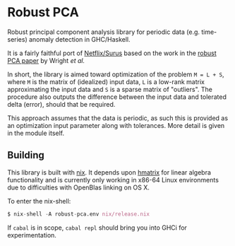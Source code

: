 # Robust PCA

Robust principal component analysis library for periodic data (e.g. time-series) anomaly detection in GHC/Haskell.

It is a fairly faithful port of [Netflix/Surus](https://github.com/Netflix/Surus) based on the work in the [robust PCA paper](http://statweb.stanford.edu/~candes/papers/RobustPCA.pdf) by Wright *et al.*

In short, the library is aimed toward optimization of the problem `M = L + S`, where `M` is the matrix of (idealized) input data, `L` is a low-rank matrix approximating the input data and `S` is a sparse matrix of "outliers". The procedure also outputs the difference between the input data and tolerated delta (error), should that be required.

This approach assumes that the data is periodic, as such this is provided as an optimization input parameter along with tolerances. More detail is given in the module itself.


## Building

This library is built with [nix](https://nixos.org/nix/). It depends upon [hmatrix](https://hackage.haskell.org/package/hmatrix) for linear algebra functionality and is currently only working in x86-64 Linux environments due to difficulties with OpenBlas linking on OS X.

To enter the nix-shell:

```nix
$ nix-shell -A robust-pca.env nix/release.nix
```

If `cabal` is in scope, `cabal repl` should bring you into GHCi for experimentation.
